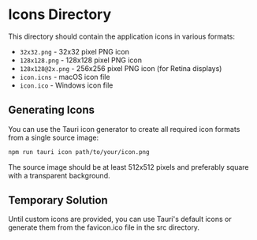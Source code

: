 # Icons Directory

This directory should contain the application icons in various formats:

- `32x32.png` - 32x32 pixel PNG icon
- `128x128.png` - 128x128 pixel PNG icon
- `128x128@2x.png` - 256x256 pixel PNG icon (for Retina displays)
- `icon.icns` - macOS icon file
- `icon.ico` - Windows icon file

## Generating Icons

You can use the Tauri icon generator to create all required icon formats from a single source image:

```bash
npm run tauri icon path/to/your/icon.png
```

The source image should be at least 512x512 pixels and preferably square with a transparent background.

## Temporary Solution

Until custom icons are provided, you can use Tauri's default icons or generate them from the favicon.ico file in the src directory.
